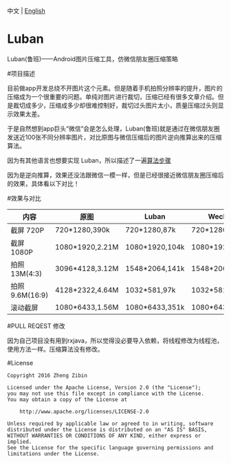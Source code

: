 中文 | [English](/Translation/README-EN.md)

# Luban
Luban(鲁班)——Android图片压缩工具，仿微信朋友圈压缩策略

#项目描述

目前做app开发总绕不开图片这个元素。但是随着手机拍照分辨率的提升，图片的压缩成为一个很重要的问题。单纯对图片进行裁切，压缩已经有很多文章介绍。但是裁切成多少，压缩成多少却很难控制好，裁切过头图片太小，质量压缩过头则显示效果太差。

于是自然想到app巨头“微信”会是怎么处理，Luban(鲁班)就是通过在微信朋友圈发送近100张不同分辨率图片，对比原图与微信压缩后的图片逆向推算出来的压缩算法。

因为有其他语言也想要实现 Luban，所以描述了一遍[算法步骤](/DESCRIPTION.md) 

因为是逆向推算，效果还没法跟微信一模一样，但是已经很接近微信朋友圈压缩后的效果，具体看以下对比！

#效果与对比

内容 | 原图 | Luban | Wechat
---|---|---|---
截屏 720P |720*1280,390k|720*1280,87k|720*1280,56k
截屏 1080P|1080*1920,2.21M|1080*1920,104k|1080*1920,112k
拍照 13M(4:3)|3096*4128,3.12M|1548*2064,141k|1548*2064,147k
拍照 9.6M(16:9)|4128*2322,4.64M|1032*581,97k|1032*581,74k
滚动截屏|1080*6433,1.56M|1080*6433,351k|1080*6433,482k

#PULL REQEST 修改

因为自己项目没有用到rxjava，所以觉得没必要导入依赖，将线程修改为线程池，使用方法一样。压缩算法没有修改。

#License

    Copyright 2016 Zheng Zibin
    
    Licensed under the Apache License, Version 2.0 (the "License");
    you may not use this file except in compliance with the License.
    You may obtain a copy of the License at
    
        http://www.apache.org/licenses/LICENSE-2.0
    
    Unless required by applicable law or agreed to in writing, software
    distributed under the License is distributed on an "AS IS" BASIS,
    WITHOUT WARRANTIES OR CONDITIONS OF ANY KIND, either express or implied.
    See the License for the specific language governing permissions and
    limitations under the License.

